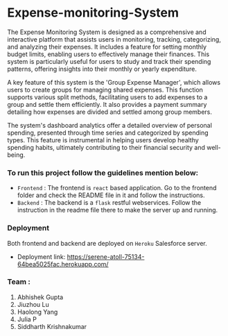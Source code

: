 # Expense-monitoring-System

The Expense Monitoring System is designed as a comprehensive and interactive platform that assists users in monitoring, tracking, categorizing, and analyzing their expenses. It includes a feature for setting monthly budget limits, enabling users to effectively manage their finances. This system is particularly useful for users to study and track their spending patterns, offering insights into their monthly or yearly expenditure.

A key feature of this system is the 'Group Expense Manager', which allows users to create groups for managing shared expenses. This function supports various split methods, facilitating users to add expenses to a group and settle them efficiently. It also provides a payment summary detailing how expenses are divided and settled among group members.

The system's dashboard analytics offer a detailed overview of personal spending, presented through time series and categorized by spending types. This feature is instrumental in helping users develop healthy spending habits, ultimately contributing to their financial security and well-being.

### To run this project follow the guidelines mention below:

- `Frontend` : The frontend is `react` based application. Go to the frontend folder and check the README file in it and follow the instructions.
- `Backend` : The backend is a `flask` restful webservices. Follow the instruction in the readme file there to make the server up and running.

### Deployment

Both frontend and backend are deployed on `Heroku` Salesforce server.

- Deployment link: https://serene-atoll-75134-64bea5025fac.herokuapp.com/
  

### Team :

1. Abhishek Gupta
2. Jiuzhou Lu
3. Haolong Yang
4. Julia P
5. Siddharth Krishnakumar
